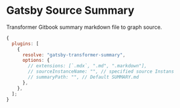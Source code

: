 # Gatsby Source Summary

Transformer Gitbook summary markdown file to graph source.

```javascript
{
  plugins: [
    {
      resolve: "gatsby-transformer-summary",
      options: {
        // extensions: [`.mdx`, ".md", ".markdown"],
        // sourceInstanceName: "", // specified source Instans
        // summaryPath: "", // Default SUMMARY.md
      },
    },
  ];
}
```
